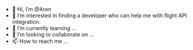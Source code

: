 - 👋 Hi, I’m @Aren
- 👀 I’m interested in finding a developer who can help me with flight API integration.
- 🌱 I’m currently learning ...
- 💞️ I’m looking to collaborate on ...
- 📫 How to reach me ...

<!---
arunar99/arunar99 is a ✨ special ✨ repository because its `README.md` (this file) appears on your GitHub profile.
You can click the Preview link to take a look at your changes.
--->
